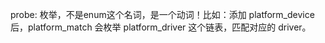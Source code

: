 
probe: 枚举，不是enum这个名词，是一个动词！比如：添加 platform_device 后，platform_match 会枚举 platform_driver 这个链表，匹配对应的 driver。